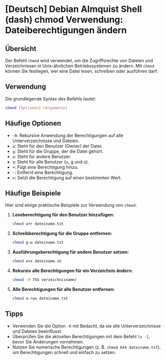 # [Deutsch] Debian Almquist Shell (dash) chmod Verwendung: Dateiberechtigungen ändern

## Übersicht
Der Befehl `chmod` wird verwendet, um die Zugriffsrechte von Dateien und Verzeichnissen in Unix-ähnlichen Betriebssystemen zu ändern. Mit `chmod` können Sie festlegen, wer eine Datei lesen, schreiben oder ausführen darf.

## Verwendung
Die grundlegende Syntax des Befehls lautet:

```bash
chmod [Optionen] [Argumente]
```

## Häufige Optionen
- `-R`: Rekursive Anwendung der Berechtigungen auf alle Unterverzeichnisse und Dateien.
- `u`: Steht für den Benutzer (Owner) der Datei.
- `g`: Steht für die Gruppe, der die Datei gehört.
- `o`: Steht für andere Benutzer.
- `a`: Steht für alle Benutzer (u, g und o).
- `+`: Fügt eine Berechtigung hinzu.
- `-`: Entfernt eine Berechtigung.
- `=`: Setzt die Berechtigung auf einen bestimmten Wert.

## Häufige Beispiele
Hier sind einige praktische Beispiele zur Verwendung von `chmod`:

1. **Leseberechtigung für den Benutzer hinzufügen:**
   ```bash
   chmod u+r dateiname.txt
   ```

2. **Schreibberechtigung für die Gruppe entfernen:**
   ```bash
   chmod g-w dateiname.txt
   ```

3. **Ausführungsberechtigung für andere Benutzer setzen:**
   ```bash
   chmod o+x dateiname.sh
   ```

4. **Rekursiv alle Berechtigungen für ein Verzeichnis ändern:**
   ```bash
   chmod -R 755 verzeichnisname/
   ```

5. **Alle Berechtigungen für alle Benutzer entfernen:**
   ```bash
   chmod a-rwx dateiname.txt
   ```

## Tipps
- Verwenden Sie die Option `-R` mit Bedacht, da sie alle Unterverzeichnisse und Dateien beeinflusst.
- Überprüfen Sie die aktuellen Berechtigungen mit dem Befehl `ls -l`, bevor Sie Änderungen vornehmen.
- Nutzen Sie numerische Berechtigungen (z. B. `chmod 644 dateiname.txt`), um Berechtigungen schnell und einfach zu setzen.